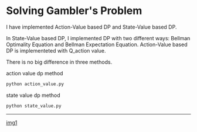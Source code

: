 # Solving Gambler's Problem

I have implemented Action-Value based DP and State-Value based DP.


In State-Value based DP, 
I implemented DP with two different ways: Bellman Optimality Equation and Bellman Expectation Equation.
Action-Value based DP is implementeted with Q_action value.


There is no big difference in three methods.



action value dp method
```bash
python action_value.py
```
state value dp method
```bash
python state_value.py
```

***



[img1](./img/gambler_res.png)